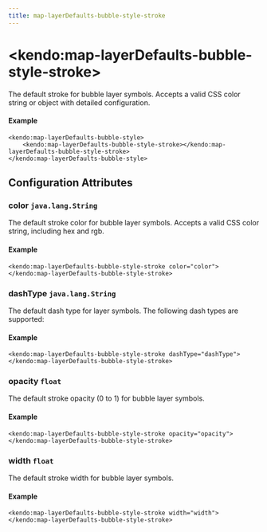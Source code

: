 ```yaml
---
title: map-layerDefaults-bubble-style-stroke
---
```


# \<kendo:map-layerDefaults-bubble-style-stroke\>

The default stroke for bubble layer symbols.
Accepts a valid CSS color string or object with detailed configuration.

#### Example
    <kendo:map-layerDefaults-bubble-style>
        <kendo:map-layerDefaults-bubble-style-stroke></kendo:map-layerDefaults-bubble-style-stroke>
    </kendo:map-layerDefaults-bubble-style>

## Configuration Attributes

### color `java.lang.String`

The default stroke color for bubble layer symbols.
Accepts a valid CSS color string, including hex and rgb.

#### Example
    <kendo:map-layerDefaults-bubble-style-stroke color="color">
    </kendo:map-layerDefaults-bubble-style-stroke>

### dashType `java.lang.String`

The default dash type for layer symbols.
The following dash types are supported:

#### Example
    <kendo:map-layerDefaults-bubble-style-stroke dashType="dashType">
    </kendo:map-layerDefaults-bubble-style-stroke>

### opacity `float`

The default stroke opacity (0 to 1) for bubble layer symbols.

#### Example
    <kendo:map-layerDefaults-bubble-style-stroke opacity="opacity">
    </kendo:map-layerDefaults-bubble-style-stroke>

### width `float`

The default stroke width for bubble layer symbols.

#### Example
    <kendo:map-layerDefaults-bubble-style-stroke width="width">
    </kendo:map-layerDefaults-bubble-style-stroke>

